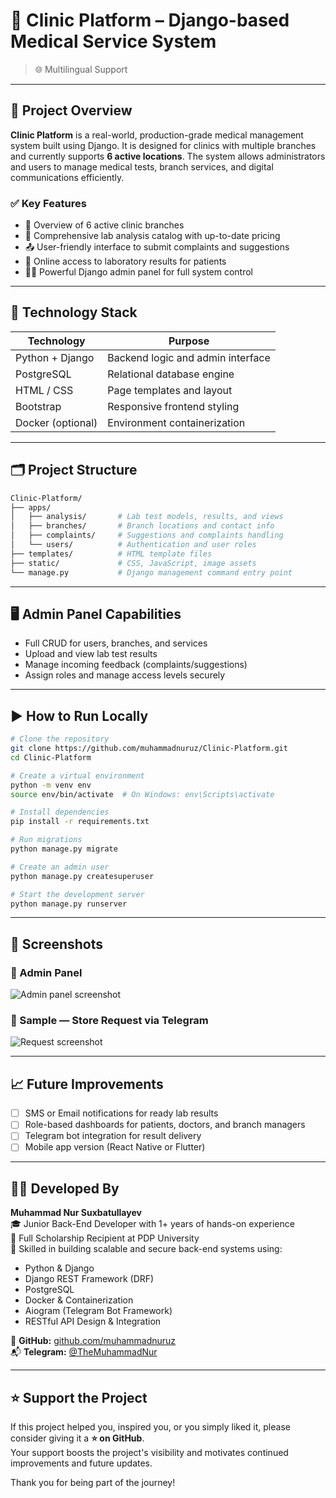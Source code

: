 # 🏥 Clinic Platform – Django-based Medical Service System

> 🌐 Multilingual Support

---

## 🔎 Project Overview

**Clinic Platform** is a real-world, production-grade medical management system built using Django. It is designed for clinics with multiple branches and currently supports **6 active locations**. The system allows administrators and users to manage medical tests, branch services, and digital communications efficiently.

### ✅ Key Features

- 🏥 Overview of 6 active clinic branches
- 💸 Comprehensive lab analysis catalog with up-to-date pricing
- 📤 User-friendly interface to submit complaints and suggestions
- 📃 Online access to laboratory results for patients
- 🧑‍⚕️ Powerful Django admin panel for full system control

---

## 🧰 Technology Stack

| Technology       | Purpose                            |
|------------------|-------------------------------------|
| Python + Django  | Backend logic and admin interface  |
| PostgreSQL       | Relational database engine         |
| HTML / CSS       | Page templates and layout          |
| Bootstrap        | Responsive frontend styling        |
| Docker (optional)| Environment containerization       |

---

## 🗂️ Project Structure

```bash
Clinic-Platform/
├── apps/
│   ├── analysis/       # Lab test models, results, and views
│   ├── branches/       # Branch locations and contact info
│   ├── complaints/     # Suggestions and complaints handling
│   └── users/          # Authentication and user roles
├── templates/          # HTML template files
├── static/             # CSS, JavaScript, image assets
└── manage.py           # Django management command entry point
```

---

## 🖥️ Admin Panel Capabilities

- Full CRUD for users, branches, and services
- Upload and view lab test results
- Manage incoming feedback (complaints/suggestions)
- Assign roles and manage access levels securely

---

## ▶️ How to Run Locally

```bash
# Clone the repository
git clone https://github.com/muhammadnuruz/Clinic-Platform.git
cd Clinic-Platform

# Create a virtual environment
python -m venv env
source env/bin/activate  # On Windows: env\Scripts\activate

# Install dependencies
pip install -r requirements.txt

# Run migrations
python manage.py migrate

# Create an admin user
python manage.py createsuperuser

# Start the development server
python manage.py runserver
```

---

## 📸 Screenshots

### 🧾 Admin Panel
![Admin panel screenshot](https://github.com/user-attachments/assets/65ba6278-c335-429a-94f7-16c249f42af1)

### 🧾 Sample — Store Request via Telegram
![Request screenshot](https://github.com/user-attachments/assets/0bc483c5-daa3-44c7-b704-24e463b8658b)

---

## 📈 Future Improvements

- [ ] SMS or Email notifications for ready lab results
- [ ] Role-based dashboards for patients, doctors, and branch managers
- [ ] Telegram bot integration for result delivery
- [ ] Mobile app version (React Native or Flutter)

---

## 👨‍💻 Developed By

**Muhammad Nur Suxbatullayev**  
🎓 Junior Back-End Developer with 1+ years of hands-on experience  
🏫 Full Scholarship Recipient at PDP University  
🧠 Skilled in building scalable and secure back-end systems using:  
- Python & Django  
- Django REST Framework (DRF)  
- PostgreSQL  
- Docker & Containerization  
- Aiogram (Telegram Bot Framework)  
- RESTful API Design & Integration

🔗 **GitHub:** [github.com/muhammadnuruz](https://github.com/muhammadnuruz)  
📬 **Telegram:** [@TheMuhammadNur](https://t.me/TheMuhammadNur)

---

## ⭐ Support the Project

If this project helped you, inspired you, or you simply liked it, please consider giving it a **⭐ on GitHub**.  
Your support boosts the project's visibility and motivates continued improvements and future updates.

Thank you for being part of the journey!
